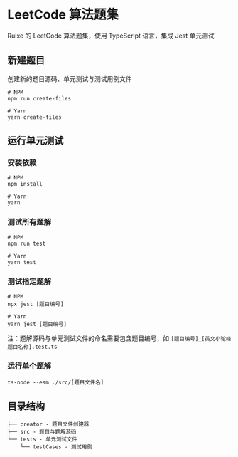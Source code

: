 # LeetCode 算法题集

Ruixe 的 LeetCode 算法题集，使用 TypeScript 语言，集成 Jest 单元测试

## 新建题目

创建新的题目源码、单元测试与测试用例文件

```shell
# NPM
npm run create-files

# Yarn
yarn create-files
```

## 运行单元测试

### 安装依赖

```shell
# NPM
npm install

# Yarn
yarn
```

### 测试所有题解

```shell
# NPM
npm run test

# Yarn
yarn test
```

### 测试指定题解

```shell
# NPM
npx jest [题目编号]

# Yarn
yarn jest [题目编号]
```

注：题解源码与单元测试文件的命名需要包含题目编号，如 `[题目编号]_[英文小驼峰题目名称].test.ts`

### 运行单个题解

```shell
ts-node --esm ./src/[题目文件名]
```

## 目录结构

```
├── creator - 题目文件创建器
├── src - 题目与题解源码
└── tests - 单元测试文件
    └── testCases - 测试用例
```
